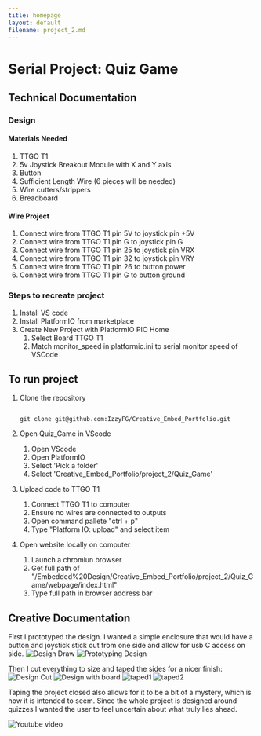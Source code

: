 ```yaml
---
title: homepage
layout: default
filename: project_2.md
--- 
```


# Serial Project: Quiz Game

## Technical Documentation

### Design

#### Materials Needed

1. TTGO T1
2. 5v Joystick Breakout Module with X and Y axis
3. Button
4. Sufficient Length Wire (6 pieces will be needed)
5. Wire cutters/strippers
6. Breadboard

#### Wire Project 

1. Connect wire from TTGO T1 pin 5V to joystick pin  +5V
2. Connect wire from TTGO T1 pin G to joystick pin  G
3. Connect wire from TTGO T1 pin 25 to joystick pin VRX
4. Connect wire from TTGO T1 pin 32 to joystick pin VRY
5. Connect wire from TTGO T1 pin 26 to button power
6. Connect wire from TTGO T1 pin G to button ground

### Steps to recreate project

1. Install VS code
2. Install PlatformIO from marketplace
3. Create New Project with PlatformIO PIO Home
    1. Select Board TTGO T1
    2. Match monitor_speed in platformio.ini to serial monitor speed of VSCode

## To run project

1. Clone the repository

    ```console

    git clone git@github.com:IzzyFG/Creative_Embed_Portfolio.git

    ```

2. Open Quiz_Game in VScode
    1. Open VScode
    2. Open PlatformIO
    3. Select 'Pick a folder'
    4. Select 'Creative_Embed_Portfolio/project_2/Quiz_Game'

3. Upload code to TTGO T1
    1. Connect TTGO T1 to computer
    2. Ensure no wires are connected to outputs
    3. Open command pallete "ctrl + p"
    4. Type "Platform IO: upload" and select item

4. Open website locally on computer
    1. Launch a chromiun browser
    2. Get full path of "/Embedded%20Design/Creative_Embed_Portfolio/project_2/Quiz_Game/webpage/index.html"
    3. Type full path in browser address bar

## Creative Documentation

First I prototyped the design. I wanted a simple enclosure that would have a button and joystick stick out from one side and allow for usb C access on side.
    ![Design Draw](src\PXL_20230403_032123117.jpg)
    ![Prototyping Design](src\PXL_20230402_172559122.jpg)

Then I cut everything to size and taped the sides for a nicer finish:
    ![Design Cut](src\PXL_20230402_175251574.jpg)
    ![Design with board](src\PXL_20230402_184541882.jpg)
    ![taped1](src\PXL_20230402_185430024.jpg)
    ![taped2](src\PXL_20230402_185434966.jpg)

Taping the project closed also allows for it to be a bit of a mystery, which is how it is intended to seem. Since the whole project is designed around quizzes I wanted the user to feel uncertain about what truly lies ahead.

![Youtube video](https://youtube.com/shorts/36etN84fEU0)
